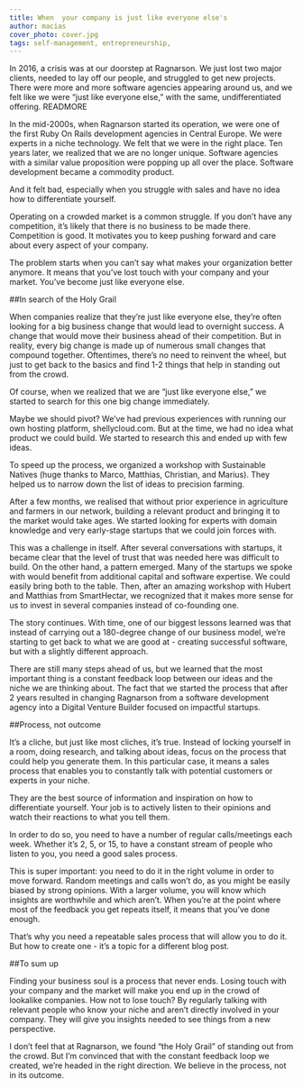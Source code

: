 ```yaml
---
title: When  your company is just like everyone else's
author: macias
cover_photo: cover.jpg
tags: self-management, entrepreneurship,
---
```

In 2016, a crisis was at our doorstep at Ragnarson. We just lost two major clients, needed to lay off our people, and struggled to get new projects. There were more and more software agencies appearing around us, and we felt like we were “just like everyone else,” with the same, undifferentiated offering.
READMORE

In the mid-2000s, when Ragnarson started its operation, we were one of the first Ruby On Rails development agencies in Central Europe. We were experts in a niche technology. We felt that we were in the right place. Ten years later, we realized that we are no longer unique. Software agencies with a similar value proposition were popping up all over the place. Software development became a commodity product.

And it felt bad, especially when you struggle with sales and have no idea how to differentiate yourself.

Operating on a crowded market is a common struggle. If you don’t have any competition, it’s likely that there is no business to be made there. Competition is good. It motivates you to keep pushing forward and care about every aspect of your company.

The problem starts when you can’t say what makes your organization better anymore. It means that you’ve lost touch with your company and your market. You’ve become just like everyone else.

##In search of the Holy Grail

When companies realize that they’re just like everyone else, they’re often looking for a big business change that would lead to overnight success. A change that would move their business ahead of their competition. But in reality, every big change is made up of numerous small changes that compound together. Oftentimes, there’s no need to reinvent the wheel, but just to get back to the basics and find 1-2 things that help in standing out from the crowd.

Of course, when we realized that we are “just like everyone else,” we started to search for this one big change immediately.

Maybe we should pivot? We’ve had previous experiences with running our own hosting platform, shellycloud.com. But at the time, we had no idea what product we could build. We started to research this and ended up with few ideas.

To speed up the process, we organized a workshop with Sustainable Natives (huge thanks to Marco, Matthias, Christian, and Marius). They helped us to narrow down the list of ideas to precision farming.

After a few months, we realised that without prior experience in agriculture and farmers in our network, building a relevant product and bringing it to the market would take ages. We started looking for experts with domain knowledge and very early-stage startups that we could join forces with.

This was a challenge in itself. After several conversations with startups, it became clear that the level of trust that was needed here was difficult to build. On the other hand, a pattern emerged. Many of the startups we spoke with would benefit from additional capital and software expertise. We could easily bring both to the table. Then, after an amazing workshop with Hubert and Matthias from SmartHectar, we recognized that it makes more sense for us to invest in several companies instead of co-founding one.

The story continues. With time, one of our biggest lessons learned was that instead of carrying out a 180-degree change of our business model, we’re starting to get back to what we are good at - creating successful software, but with a slightly different approach.

There are still many steps ahead of us, but we learned that the most important thing is a constant feedback loop between our ideas and the niche we are thinking about. The fact that we started the process that after 2 years resulted in changing Ragnarson from a software development agency into a Digital Venture Builder focused on impactful startups.

##Process, not outcome

It’s a cliche, but just like most cliches, it’s true. Instead of locking yourself in a room, doing research, and talking about ideas, focus on the process that could help you generate them. In this particular case, it means a sales process that enables you to constantly talk with potential customers or experts in your niche.

They are the best source of information and inspiration on how to differentiate yourself. Your job is to actively listen to their opinions and watch their reactions to what you tell them.

In order to do so, you need to have a number of regular calls/meetings each week. Whether it’s 2, 5, or 15, to have a constant stream of people who listen to you, you need a good sales process.

This is super important: you need to do it in the right volume in order to move forward. Random meetings and calls won’t do, as you might be easily biased by strong opinions. With a larger volume, you will know which insights are worthwhile and which aren’t. When you’re at the point where most of the feedback you get repeats itself, it means that you’ve done enough.

That’s why you need a repeatable sales process that will allow you to do it. But how to create one - it’s a topic for a different blog post.

##To sum up

Finding your business soul is a process that never ends. Losing touch with your company and the market will make you end up in the crowd of lookalike companies. How not to lose touch? By regularly talking with relevant people who know your niche and aren’t directly involved in your company. They will give you insights needed to see things from a new perspective.

I don’t feel that at Ragnarson, we found “the Holy Grail” of standing out from the crowd. But I’m convinced that with the constant feedback loop we created, we’re headed in the right direction. We believe in the process, not in its outcome.
